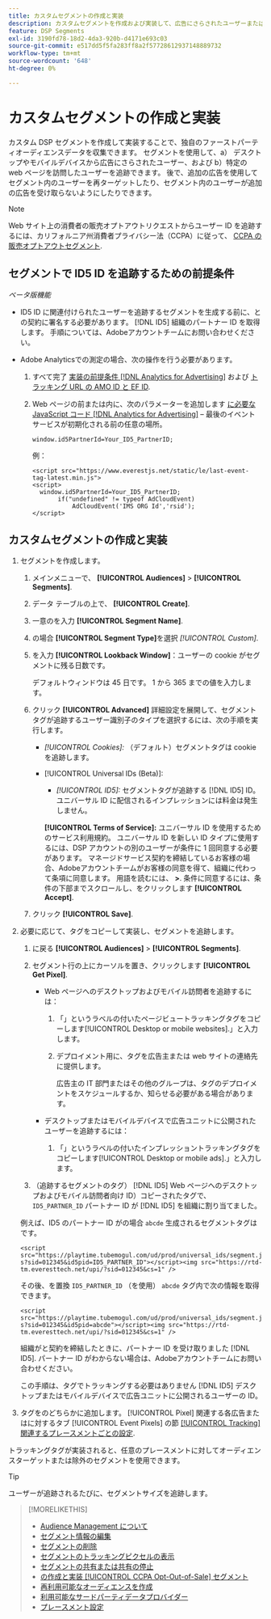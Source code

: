```yaml
---
title: カスタムセグメントの作成と実装
description: カスタムセグメントを作成および実装して、広告にさらされたユーザーまたは web ページを訪問したユーザーを追跡する方法について説明します。
feature: DSP Segments
exl-id: 3190fd78-18d2-4da3-920b-d4171e693c03
source-git-commit: e517dd5f5fa283ff8a2f57728612937148889732
workflow-type: tm+mt
source-wordcount: '648'
ht-degree: 0%

---
```


# カスタムセグメントの作成と実装

カスタム DSP セグメントを作成して実装することで、独自のファーストパーティオーディエンスデータを収集できます。 セグメントを使用して、a） デスクトップやモバイルデバイスから広告にさらされたユーザー、および b）特定の web ページを訪問したユーザーを追跡できます。 後で、追加の広告を使用してセグメント内のユーザーを再ターゲットしたり、セグメント内のユーザーが追加の広告を受け取らないようにしたりできます。

>[!NOTE]
>
>Web サイト上の消費者の販売オプトアウトリクエストからユーザー ID を追跡するには、カリフォルニア州消費者プライバシー法（CCPA）に従って、 [CCPA の販売オプトアウトセグメント](ccpa-opt-out-segment-create.md).

## セグメントで ID5 ID を追跡するための前提条件

*ベータ版機能*

* ID5 ID に関連付けられたユーザーを追跡するセグメントを生成する前に、との契約に署名する必要があります。 [!DNL ID5] 組織のパートナー ID を取得します。 手順については、Adobeアカウントチームにお問い合わせください。

* Adobe Analyticsでの測定の場合、次の操作を行う必要があります。

   1. すべて完了 [実装の前提条件 [!DNL Analytics for Advertising]](/help/integrations/analytics/prerequisites.md) および [トラッキング URL の AMO ID と EF ID](/help/integrations/analytics/ids.md).

   1. Web ページの前または内に、次のパラメーターを追加します [に必要な JavaScript コード [!DNL Analytics for Advertising]](/help/integrations/analytics/javascript.md)  – 最後のイベント サービスが初期化される前の任意の場所。

      ```window.id5PartnerId=Your_ID5_PartnerID;```

      例：

      ```
      <script src="https://www.everestjs.net/static/le/last-event-tag-latest.min.js">
      <script>
        window.id5PartnerId=Your_ID5_PartnerID;
             if("undefined" != typeof AdCloudEvent)
                 AdCloudEvent('IMS ORG Id','rsid');
      </script>
      ```

## カスタムセグメントの作成と実装

1. セグメントを作成します。

   1. メインメニューで、 **[!UICONTROL Audiences]** > **[!UICONTROL Segments]**.

   1. データ テーブルの上で、 **[!UICONTROL Create]**.

   1. 一意のを入力 **[!UICONTROL Segment Name]**.

   1. の場合 **[!UICONTROL Segment Type]**&#x200B;を選択 *[!UICONTROL Custom]*.

   1. を入力 **[!UICONTROL Lookback Window]**：ユーザーの cookie がセグメントに残る日数です。

      デフォルトウィンドウは 45 日です。 1 から 365 までの値を入力します。

   1. クリック **[!UICONTROL Advanced]** 詳細設定を展開して、セグメントタグが追跡するユーザー識別子のタイプを選択するには、次の手順を実行します。

      * *[!UICONTROL Cookies]:* （デフォルト）セグメントタグは cookie を追跡します。

      * [!UICONTROL Universal IDs (Beta)]:

         * *[!UICONTROL ID5]:* セグメントタグが追跡する [!DNL ID5] ID。 ユニバーサル ID に配信されるインプレッションには料金は発生しません。

        **[!UICONTROL Terms of Service]:** ユニバーサル ID を使用するためのサービス利用規約。 ユニバーサル ID を新しい ID タイプに使用するには、DSP アカウントの別のユーザーが条件に 1 回同意する必要があります。 マネージドサービス契約を締結しているお客様の場合、Adobeアカウントチームがお客様の同意を得て、組織に代わって条項に同意します。 用語を読むには、 **>**. 条件に同意するには、条件の下部までスクロールし、をクリックします **[!UICONTROL Accept]**.

   1. クリック **[!UICONTROL Save]**.

1. 必要に応じて、タグをコピーして実装し、セグメントを追跡します。

   1. に戻る **[!UICONTROL Audiences]** > **[!UICONTROL Segments]**.

   1. セグメント行の上にカーソルを置き、クリックします **[!UICONTROL Get Pixel]**.

      * Web ページへのデスクトップおよびモバイル訪問者を追跡するには：

         1. 「」というラベルの付いたページビュートラッキングタグをコピーします[!UICONTROL Desktop or mobile websites].」と入力します。

         1. デプロイメント用に、タグを広告主または web サイトの連絡先に提供します。

            広告主の IT 部門またはその他のグループは、タグのデプロイメントをスケジュールするか、知らせる必要がある場合があります。

      * デスクトップまたはモバイルデバイスで広告ユニットに公開されたユーザーを追跡するには：

         1. 「」というラベルの付いたインプレッショントラッキングタグをコピーします[!UICONTROL Desktop or mobile ads].」と入力します。

   1. （追跡するセグメントのタグ） [!DNL ID5] Web ページへのデスクトップおよびモバイル訪問者向け ID）コピーされたタグで、 `ID5_PARTNER_ID` パートナー ID が [!DNL ID5] を組織に割り当てました。

   例えば、ID5 のパートナー ID がの場合 `abcde` 生成されるセグメントタグはです。

   ```<script src="https://playtime.tubemogul.com/ud/prod/universal_ids/segment.js?sid=012345&id5pid=ID5_PARTNER_ID"></script><img src="https://rtd-tm.everesttech.net/upi/?sid=012345&cs=1" />```

   その後、を置換 `ID5_PARTNER_ID` （を使用） `abcde` タグ内で次の情報を取得できます。

   ```<script src="https://playtime.tubemogul.com/ud/prod/universal_ids/segment.js?sid=012345&id5pid=abcde"></script><img src="https://rtd-tm.everesttech.net/upi/?sid=012345&cs=1" />```

   組織がと契約を締結したときに、パートナー ID を受け取りました [!DNL ID5]. パートナー ID がわからない場合は、Adobeアカウントチームにお問い合わせください。

   この手順は、タグでトラッキングする必要はありません [!DNL ID5] デスクトップまたはモバイルデバイスで広告ユニットに公開されるユーザーの ID。

1. タグをのどちらかに追加します。 [!UICONTROL Pixel] 関連する各広告またはに対するタブ [!UICONTROL Event Pixels] の節 [[!UICONTROL Tracking] 関連するプレースメントごとの設定](/help/dsp/campaign-management/placements/placement-settings.md#placement-tracking).

トラッキングタグが実装されると、任意のプレースメントに対してオーディエンスターゲットまたは除外のセグメントを使用できます。

>[!TIP]
>
>ユーザーが追跡されるたびに、セグメントサイズを追跡します。

>[!MORELIKETHIS]
>
>* [Audience Management について](audience-about.md)
>* [セグメント情報の編集](segment-edit.md)
>* [セグメントの削除](segment-delete.md)
>* [セグメントのトラッキングピクセルの表示](segment-view-pixels.md)
>* [セグメントの共有または共有の停止](segment-share.md)
>* [の作成と実装 [!UICONTROL CCPA Opt-Out-of-Sale] セグメント](ccpa-opt-out-segment-create.md)
>* [再利用可能なオーディエンスを作成](reusable-audience-create.md)
>* [利用可能なサードパーティデータプロバイダー](third-party-data-providers.md)
>* [プレースメント設定](/help/dsp/campaign-management/placements/placement-settings.md)
